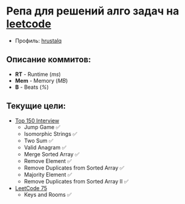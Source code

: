 # Репа для решений алго задач на [leetcode](https://leetcode.com)

- Профиль: [hrustalq](https://leetcode.com/hrustalq/)

## Описание коммитов:

- **RT** - Runtime (*ms*)
- **Mem** - Memory (*MB*)
- **B** - Beats (*%*)

## Текущие цели:

- [Top 150 Interview](https://leetcode.com/studyplan/top-interview-150)  
  - Jump Game ✅
  - Isomorphic Strings ✅
  - Two Sum ✅
  - Valid Anagram ✅
  - Merge Sorted Array ✅
  - Remove Element ✅
  - Remove Duplicates from Sorted Array ✅
  - Majority Element ✅
  - Remove Duplicates from Sorted Array II ✅
- [LeetCode 75](https://leetcode.com/studyplan/leetcode-75/)
  - Keys and Rooms ✅
